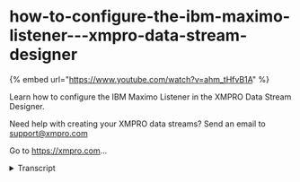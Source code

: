 # how-to-configure-the-ibm-maximo-listener---xmpro-data-stream-designer
{% embed url="https://www.youtube.com/watch?v=ahm_tHfvB1A" %}



Learn how to configure the IBM Maximo Listener in the XMPRO Data Stream Designer. 

Need help with creating your XMPRO data streams? Send an email to support@xmpro.com 

Go to https://xmpro.com...
<details>
<summary>Transcript</summary>Learn how to configure the IBM Maximo Listener in the XMPRO Data Stream Designer. 

Need help with creating your XMPRO data streams? Send an email to support@xmpro.com 

Go to https://xmpro.com...
what we are going to do here is look at

how to set up and configure the ibm

maximo listener agent

what it does is it allows you to monitor

and read data from

an ibm maximo system to edit your data

stream go to the toolbox and search for

the agent

you will find it under listeners click

on the agent and drag it to your canvas

as soon as you drop it on the canvas you

will see that it will be given a default

name

to rename this agent click on the white

space and start typing

click somewhere else on the canvas and

click save

to configure this agent click on it and

click on configure

first make sure you're using the correct

collection if you'd like to change this

just select another collection from the

drop down

next you need to set your polling

interval which is the rate at which

the agent will check for new records i'm

going to leave it as the default which

is 10 seconds

the authentication section add the url

of the maximo instance that you'd like

to connect to

then add your username

then add your password

next select your authentication method

i'm going to leave it as native now you

need to select the object you'd like to

connect to

select one or more output properties

select the unique id from the list

click apply and click save

now you can publish your stream by

clicking on publish

to view the live data click on live view

select your agent and click save

to demonstrate how this agent works i've

downloaded a rest api

app called postman which will allow me

to send the post request to a specific

address as you can see i've already set

this up in the app

i've started by selecting the method as

post

then i've added my address with one

parameter called lean and i've set the

value of that to one

in the headers i've added two headers

one is called

max off and then i have a value set here

which is a combination of my username

and password that has been converted to

base64

then i have another header in here

called content type

which is set to application json

in the body i have the record that i

need to post and the type is set to raw

to send this request i'm just going to

click on send

as you can see it came back as

successful

and there you can see the request has

come through and i can see data in my

live view

you
</details>